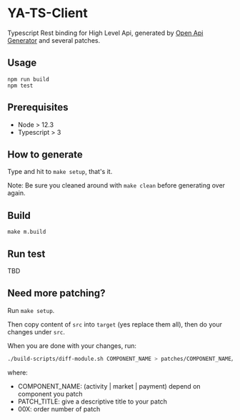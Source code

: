 # YA-TS-Client

Typescript Rest binding for High Level Api, generated by [Open Api Generator](https://github.com/OpenAPITools/openapi-generator/) and several patches.

## Usage

```shell
npm run build
npm test
```

## Prerequisites

- Node > 12.3
- Typescript > 3

## How to generate

Type and hit to `make setup`, that's it.

Note: Be sure you cleaned around with `make clean` before generating over again.

## Build

`make m.build`

## Run test

TBD

## Need more patching?

Run `make setup`.

Then copy content of `src` into `target` (yes replace them all), then do your changes under `src`. 

When you are done with your changes, run:

```bash
./build-scripts/diff-module.sh COMPONENT_NAME > patches/COMPONENT_NAME/00X_PATCH_TITLE.patch
```

where:

- COMPONENT_NAME: (activity | market | payment) depend on component you patch
- PATCH_TITLE: give a descriptive title to your patch
- 00X: order number of patch
